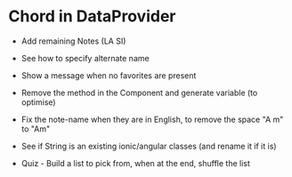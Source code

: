 Chord in DataProvider
=====================

* Add remaining Notes (LA SI)

* See how to specify alternate name

* Show a message when no favorites are present
* Remove the method in the Component and generate variable (to optimise)
* Fix the note-name when they are in English, to remove the space "A m" to "Am"

* See if String is an existing ionic/angular classes (and rename it if it is)

* Quiz - Build a list to pick from, when at the end, shuffle the list

